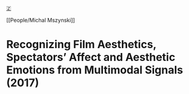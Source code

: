 [🇿](zotero://select/library/items/KENCLV36)

[[People/Michal Mszynski]] 
# Recognizing Film Aesthetics, Spectators’ Affect and Aesthetic Emotions from Multimodal Signals (2017)

